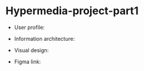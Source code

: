 # Hypermedia-project-part1

- User profile:

- Information architecture:

- Visual design:

- Figma link: 
